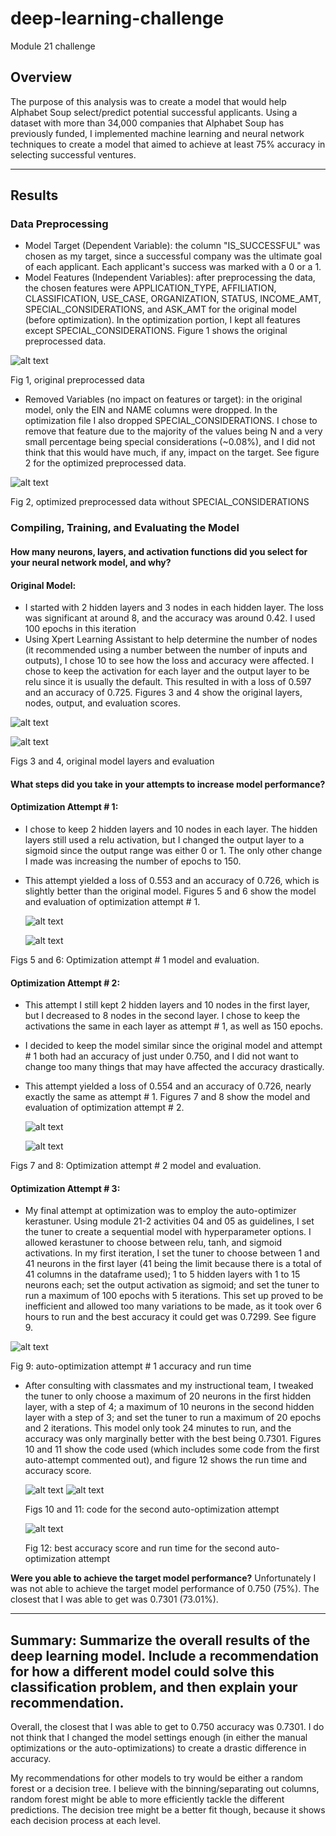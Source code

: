 # deep-learning-challenge
Module 21 challenge

## Overview
The purpose of this analysis was to create a model that would help Alphabet Soup select/predict potential successful applicants. Using a dataset with more than 34,000 companies that Alphabet Soup has previously funded, I implemented machine learning and neural network techniques to create a model that aimed to achieve at least 75% accuracy in selecting successful ventures.

-----------------------------------

## Results

### Data Preprocessing
* Model Target (Dependent Variable): the column "IS_SUCCESSFUL" was chosen as my target, since a successful company was the ultimate goal of each applicant. Each applicant's success was marked with a 0 or a 1.
* Model Features (Independent Variables): after preprocessing the data, the chosen features were APPLICATION_TYPE, AFFILIATION, CLASSIFICATION, USE_CASE, ORGANIZATION, STATUS, INCOME_AMT, SPECIAL_CONSIDERATIONS, and ASK_AMT for the original model (before optimization). In the optimization portion, I kept all features except SPECIAL_CONSIDERATIONS. Figure 1 shows the original preprocessed data.
  
![alt text](ScreenShots/02_orginal_dropped_cols.png)
  
  Fig 1, original preprocessed data

* Removed Variables (no impact on features or target): in the original model, only the EIN and NAME columns were dropped. In the optimization file I also dropped SPECIAL_CONSIDERATIONS. I chose to remove that feature due to the majority of the values being N and a very small percentage being special considerations (~0.08%), and I did not think that this would have much, if any, impact on the target. See figure 2 for the optimized preprocessed data.

![alt text](ScreenShots/03_opti_dropped_cols.png)
  
  Fig 2, optimized preprocessed data without SPECIAL_CONSIDERATIONS

### Compiling, Training, and Evaluating the Model
#### How many neurons, layers, and activation functions did you select for your neural network model, and why?
#### Original Model:
* I started with 2 hidden layers and 3 nodes in each hidden layer. The loss was significant at around 8, and the accuracy was around 0.42. I used 100 epochs in this iteration
* Using Xpert Learning Assistant to help determine the number of nodes (it recommended using a number between the number of inputs and outputs), I chose 10 to see how the loss and accuracy were affected. I chose to keep the activation for each layer and the output layer to be relu since it is usually the default. This resulted in with a loss of 0.597 and an accuracy of 0.725. Figures 3 and 4 show the original layers, nodes, output, and evaluation scores.

![alt text](ScreenShots/04_original_model_layers.png)

![alt text](ScreenShots/05_original_model_eval.png)
  
  Figs 3 and 4, original model layers and evaluation

#### What steps did you take in your attempts to increase model performance?
#### Optimization Attempt # 1:
* I chose to keep 2 hidden layers and 10 nodes in each layer. The hidden layers still used a relu activation, but I changed the output layer to a sigmoid since the output range was either 0 or 1. The only other change I made was increasing the number of epochs to 150.
* This attempt yielded a loss of 0.553 and an accuracy of 0.726, which is slightly better than the original model. Figures 5 and 6 show the model and evaluation of optimization attempt # 1.

  ![alt text](ScreenShots/06_opti_attempt_1_structure.png)

  ![alt text](ScreenShots/07_opti_attempt_1_eval.png)

Figs 5 and 6: Optimization attempt # 1 model and evaluation.
  
#### Optimization Attempt # 2:
* This attempt I still kept 2 hidden layers and 10 nodes in the first layer, but I decreased to 8 nodes in the second layer. I chose to keep the activations the same in each layer as attempt # 1, as well as 150 epochs.
* I decided to keep the model similar since the original model and attempt # 1 both had an accuracy of just under 0.750, and I did not want to change too many things that may have affected the accuracy drastically.
* This attempt yielded a loss of 0.554 and an accuracy of 0.726, nearly exactly the same as attempt # 1. Figures 7 and 8 show the model and evaluation of optimization attempt # 2.

  ![alt text](ScreenShots/08_opti_attempt_2_structure.png)

  ![alt text](ScreenShots/09_opti_attempt_2_eval.png)

Figs 7 and 8: Optimization attempt # 2 model and evaluation.
  
#### Optimization Attempt # 3:
* My final attempt at optimization was to employ the auto-optimizer kerastuner. Using module 21-2 activities 04 and 05 as guidelines, I set the tuner to create a sequential model with hyperparameter options. I allowed kerastuner to choose between relu, tanh, and sigmoid activations. In my first iteration, I set the tuner to choose between 1 and 41 neurons in the first layer (41 being the limit because there is a total of 41 columns in the dataframe used); 1 to 5 hidden layers with 1 to 15 neurons each; set the output activation as sigmoid; and set the tuner to run a maximum of 100 epochs with 5 iterations. This set up proved to be inefficient and allowed too many variations to be made, as it took over 6 hours to run and the best accuracy it could get was 0.7299. See figure 9.

![alt text](ScreenShots/10_auto_opti_attempt1.png)

Fig 9: auto-optimization attempt # 1 accuracy and run time

* After consulting with classmates and my instructional team, I tweaked the tuner to only choose a maximum of 20 neurons in the first hidden layer, with a step of 4; a maximum of 10 neurons in the second hidden layer with a step of 3; and set the tuner to run a maximum of 20 epochs and 2 iterations. This model only took 24 minutes to run, and the accuracy was only marginally better with the best being 0.7301. Figures 10 and 11 show the code used (which includes some code from the first auto-attempt commented out), and figure 12 shows the run time and accuracy score.

  ![alt text](ScreenShots/10_auto_opti_attempt.png)
  ![alt text](ScreenShots/11_auto_opti_final.png)

  Figs 10 and 11: code for the second auto-optimization attempt


  ![alt text](ScreenShots/12_auto.png)

  Fig 12: best accuracy score and run time for the second auto-optimization attempt

**Were you able to achieve the target model performance?**
Unfortunately I was not able to achieve the target model performance of 0.750 (75%). The closest that I was able to get was 0.7301 (73.01%).


-----------------------------------
## Summary: Summarize the overall results of the deep learning model. Include a recommendation for how a different model could solve this classification problem, and then explain your recommendation.
Overall, the closest that I was able to get to 0.750 accuracy was 0.7301. I do not think that I changed the model settings enough (in either the manual optimizations or the auto-optimizations) to create a drastic difference in accuracy. 

My recommendations for other models to try would be either a random forest or a decision tree. I believe with the binning/separating out columns, random forest might be able to more efficiently tackle the different predictions. The decision tree might be a better fit though, because it shows each decision process at each level.
